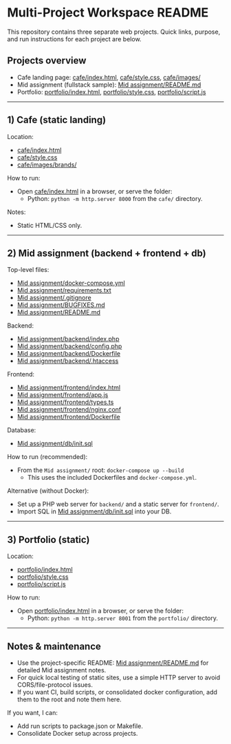 # Multi-Project Workspace README

This repository contains three separate web projects. Quick links, purpose, and run instructions for each project are below.

## Projects overview
- Cafe landing page: [cafe/index.html](cafe/index.html), [cafe/style.css](cafe/style.css), [cafe/images/](cafe/images/)
- Mid assignment (fullstack sample): [Mid assignment/README.md](Mid%20assignment/README.md)
- Portfolio: [portfolio/index.html](portfolio/index.html), [portfolio/style.css](portfolio/style.css), [portfolio/script.js](portfolio/script.js)

---

## 1) Cafe (static landing)
Location:
- [cafe/index.html](cafe/index.html)
- [cafe/style.css](cafe/style.css)
- [cafe/images/brands/](cafe/images/brands/)

How to run:
- Open [cafe/index.html](cafe/index.html) in a browser, or serve the folder:
  - Python: `python -m http.server 8000` from the `cafe/` directory.

Notes:
- Static HTML/CSS only.

---

## 2) Mid assignment (backend + frontend + db)
Top-level files:
- [Mid assignment/docker-compose.yml](Mid%20assignment/docker-compose.yml)
- [Mid assignment/requirements.txt](Mid%20assignment/requirements.txt)
- [Mid assignment/.gitignore](Mid%20assignment/.gitignore)
- [Mid assignment/BUGFIXES.md](Mid%20assignment/BUGFIXES.md)
- [Mid assignment/README.md](Mid%20assignment/README.md)

Backend:
- [Mid assignment/backend/index.php](Mid%20assignment/backend/index.php)
- [Mid assignment/backend/config.php](Mid%20assignment/backend/config.php)
- [Mid assignment/backend/Dockerfile](Mid%20assignment/backend/Dockerfile)
- [Mid assignment/backend/.htaccess](Mid%20assignment/backend/.htaccess)

Frontend:
- [Mid assignment/frontend/index.html](Mid%20assignment/frontend/index.html)
- [Mid assignment/frontend/app.js](Mid%20assignment/frontend/app.js)
- [Mid assignment/frontend/types.ts](Mid%20assignment/frontend/types.ts)
- [Mid assignment/frontend/nginx.conf](Mid%20assignment/frontend/nginx.conf)
- [Mid assignment/frontend/Dockerfile](Mid%20assignment/frontend/Dockerfile)

Database:
- [Mid assignment/db/init.sql](Mid%20assignment/db/init.sql)

How to run (recommended):
- From the `Mid assignment/` root: `docker-compose up --build`
  - This uses the included Dockerfiles and `docker-compose.yml`.

Alternative (without Docker):
- Set up a PHP web server for `backend/` and a static server for `frontend/`.
- Import SQL in [Mid assignment/db/init.sql](Mid%20assignment/db/init.sql) into your DB.

---

## 3) Portfolio (static)
Location:
- [portfolio/index.html](portfolio/index.html)
- [portfolio/style.css](portfolio/style.css)
- [portfolio/script.js](portfolio/script.js)

How to run:
- Open [portfolio/index.html](portfolio/index.html) in a browser, or serve the folder:
  - Python: `python -m http.server 8001` from the `portfolio/` directory.

---

## Notes & maintenance
- Use the project-specific README: [Mid assignment/README.md](Mid%20assignment/README.md) for detailed Mid assignment notes.
- For quick local testing of static sites, use a simple HTTP server to avoid CORS/file-protocol issues.
- If you want CI, build scripts, or consolidated docker configuration, add them to the root and note them here.

If you want, I can:
- Add run scripts to package.json or Makefile.
- Consolidate Docker setup across projects.
